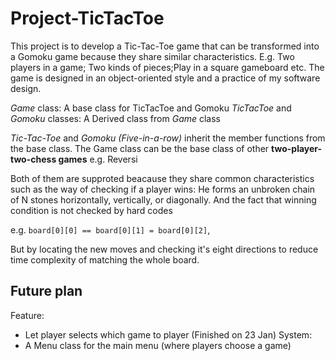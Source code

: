 # Project-TicTacToe
 
 
This project is to develop a Tic-Tac-Toe game that can be transformed into a Gomoku game because they share similar characteristics. E.g. Two players in a game; Two kinds of pieces;Play in a square gameboard etc. The game is designed in an object-oriented style and a practice of my software design.

*Game* class: A base class for TicTacToe and Gomoku
*TicTacToe* and *Gomoku* classes: A Derived class from *Game* class

*Tic-Tac-Toe* and *Gomoku (Five-in-a-row)* inherit the member functions from the base class.
The Game class can be the base class of other **two-player-two-chess games** e.g. Reversi


Both of them are supproted beacause they share common characteristics
such as the way of checking if a player wins: He forms an unbroken chain of N stones horizontally, vertically, or diagonally.
And the fact that winning condition is not checked by hard codes 

e.g. `board[0][0] == board[0][1] = board[0][2]`,

But by locating the new moves and checking it's eight directions to reduce time complexity of matching the whole board.



## Future plan
Feature:
- Let player selects which game to player (Finished on 23 Jan)
System:
- A Menu class for the main menu (where players choose a game)
